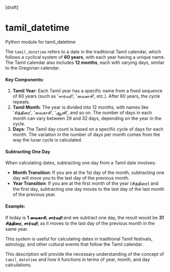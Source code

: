 [draft]
# tamil_datetime
 Python module for tamil_datetime

The `tamil_datetime` refers to a date in the traditional Tamil calendar, which follows a cyclical system of **60 years**, with each year having a unique name. The Tamil calendar also includes **12 months**, each with varying days, similar to the Gregorian calendar.

#### Key Components:
1. **Tamil Year**: Each Tamil year has a specific name from a fixed sequence of 60 years (such as 'சார்வரி', 'வைகாசி', etc.). After 60 years, the cycle repeats.
2. **Tamil Month**: The year is divided into 12 months, with names like 'சித்திரை', 'வைகாசி', 'ஆனி', and so on. The number of days in each month can vary between 29 and 32 days, depending on the year in the cycle.
3. **Days**: The Tamil day count is based on a specific cycle of days for each month. The variation in the number of days per month comes from the way the lunar cycle is calculated.

#### Subtracting One Day
When calculating dates, subtracting one day from a Tamil date involves:
- **Month Transition**: If you are at the 1st day of the month, subtracting one day will move you to the last day of the previous month.
- **Year Transition**: If you are at the first month of the year (சித்திரை) and the first day, subtracting one day moves to the last day of the last month of the previous year.

#### Example:
If today is **1 வைகாசி, சார்வரி** and we subtract one day, the result would be **31 சித்திரை, சார்வரி**, as it moves to the last day of the previous month in the same year.

This system is useful for calculating dates in traditional Tamil festivals, astrology, and other cultural events that follow the Tamil calendar.

This description will provide the necessary understanding of the concept of `tamil_datetime` and how it functions in terms of year, month, and day calculations.